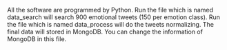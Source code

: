 All the software are programmed by Python.
Run the file which is named data_search will search 900 emotional tweets (150 per emotion class).
Run the file which is named data_process will do the tweets normalizing. The final data will stored in MongoDB. You can change the information of MongoDB in this file.
